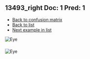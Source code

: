 ## 13493_right Doc: 1 Pred: 1
- [Back to confusion matrix](https://github.com/juliandewit/kaggle_retinopathy/blob/master/matrix.md)
- [Back to list](https://github.com/juliandewit/kaggle_retinopathy/blob/master/lists/11/list.md)
- [Next example in list](https://github.com/juliandewit/kaggle_retinopathy/blob/master/lists/11/13/13494_right.md)

![Eye](https://retinopaty.blob.core.windows.net/size1024/13493_right_1.jpeg)

### 

![Eye]()
